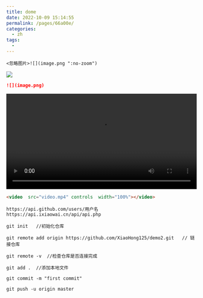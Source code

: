 ```yaml
---
title: dome
date: 2022-10-09 15:14:55
permalink: /pages/66a00e/
categories:
  - zh
tags:
  - 
---
```

```
<忽略图片>![](image.png ":no-zoom")
```

![](http://api.qemao.com/api/pic/?type=pc)
```Markdown
![](image.png)
```

<video src="http://tucdn.wpon.cn/api-girl/index.php?wpon=302" controls width="100%"></video>
```html
<video  src="video.mp4" controls  width="100%"></video>
```

```
https://api.github.com/users/用户名
https://api.ixiaowai.cn/api/api.php
```

```
git init   //初始化仓库
 
git remote add origin https://github.com/XiaoHong125/demo2.git   // 链接仓库
 
git remote -v  //检查仓库是否连接完成
 
git add .  //添加本地文件
 
git commit -m "first commit"  
 
git push -u origin master
 
```